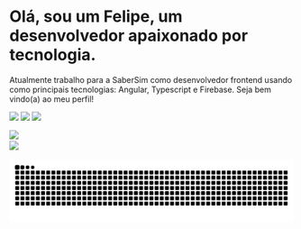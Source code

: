 # Olá, sou um Felipe, um desenvolvedor apaixonado por tecnologia.
Atualmente trabalho para a SaberSim como desenvolvedor frontend usando como principais tecnologias: Angular, Typescript e Firebase.
Seja bem vindo(a) ao meu perfil!

[<img src="https://img.shields.io/badge/linkedin-%230077B5.svg?&style=for-the-badge&logo=linkedin&logoColor=white" />](https://www.linkedin.com/in/felipe-muros-48367433/) [<img src = "https://img.shields.io/badge/instagram-%23E4405F.svg?&style=for-the-badge&logo=instagram&logoColor=white">](https://www.instagram.com/felipe.muros/) [<img src = "https://img.shields.io/badge/facebook-%231877F2.svg?&style=for-the-badge&logo=facebook&logoColor=white">](https://www.facebook.com/xlipxlip)

  <div>
  <a href="https://github.com/murosfc">
    <img height="220em" src="https://github-readme-stats.vercel.app/api?username=murosfc&count_private=true&theme=radical"/>
    
   <br>
  <img height="220em" src="https://github-readme-stats.vercel.app/api/top-langs/?username=murosfc&layout=compact&count_private=true&theme=radical"/>
</div>

  
  ![Snake animation](https://github.com/murosfc/murosfc/blob/output/github-contribution-grid-snake-dark.svg)
 
